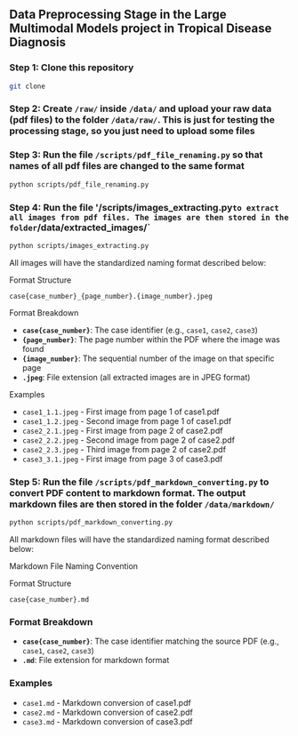 
## Data Preprocessing Stage in the Large Multimodal Models project in Tropical Disease Diagnosis

### Step 1: Clone this repository 

```bash
git clone 
``` 

### Step 2: Create `/raw/` inside `/data/` and upload your raw data (pdf files) to the folder `/data/raw/`. This is just for testing the processing stage, so you just need to upload some files

### Step 3: Run the file `/scripts/pdf_file_renaming.py` so that names of all pdf files are changed to the same format
```sh
python scripts/pdf_file_renaming.py
```

### Step 4: Run the file '/scripts/images_extracting.py` to extract all images from pdf files. The images are then stored in the folder `/data/extracted_images/`
```sh
python scripts/images_extracting.py
```

All images will have the standardized naming format described below:

Format Structure
```
case{case_number}_{page_number}.{image_number}.jpeg
```

 Format Breakdown
- **`case{case_number}`**: The case identifier (e.g., `case1`, `case2`, `case3`)
- **`{page_number}`**: The page number within the PDF where the image was found
- **`{image_number}`**: The sequential number of the image on that specific page
- **`.jpeg`**: File extension (all extracted images are in JPEG format)

 Examples
- `case1_1.1.jpeg` - First image from page 1 of case1.pdf
- `case1_1.2.jpeg` - Second image from page 1 of case1.pdf
- `case2_2.1.jpeg` - First image from page 2 of case2.pdf
- `case2_2.2.jpeg` - Second image from page 2 of case2.pdf
- `case2_2.3.jpeg` - Third image from page 2 of case2.pdf
- `case3_3.1.jpeg` - First image from page 3 of case3.pdf

### Step 5: Run the file `/scripts/pdf_markdown_converting.py` to convert PDF content to markdown format. The output markdown files are then stored in the folder `/data/markdown/`

```sh
python scripts/pdf_markdown_converting.py
```

All markdown files will have the standardized naming format described below:

 Markdown File Naming Convention

 Format Structure
```
case{case_number}.md
```

### Format Breakdown
- **`case{case_number}`**: The case identifier matching the source PDF (e.g., `case1`, `case2`, `case3`)
- **`.md`**: File extension for markdown format

### Examples
- `case1.md` - Markdown conversion of case1.pdf
- `case2.md` - Markdown conversion of case2.pdf
- `case3.md` - Markdown conversion of case3.pdf

